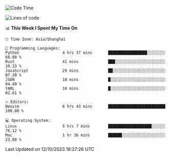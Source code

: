 <!--START_SECTION:waka-->
![Code Time](http://img.shields.io/badge/Code%20Time-1%2C632%20hrs%2057%20mins-blue)

![Lines of code](https://img.shields.io/badge/From%20Hello%20World%20I%27ve%20Written-288.0%20thousand%20lines%20of%20code-blue)

📊 **This Week I Spent My Time On** 

```text
🕑︎ Time Zone: Asia/Shanghai

💬 Programming Languages: 
Python                   4 hrs 37 mins       █████████████████░░░░░░░░   68.80 % 
Rust                     41 mins             ███░░░░░░░░░░░░░░░░░░░░░░   10.33 % 
JavaScript               29 mins             ██░░░░░░░░░░░░░░░░░░░░░░░   07.20 % 
JSON                     18 mins             █░░░░░░░░░░░░░░░░░░░░░░░░   04.49 % 
YAML                     10 mins             █░░░░░░░░░░░░░░░░░░░░░░░░   02.61 % 

🔥 Editors: 
Neovim                   6 hrs 43 mins       █████████████████████████   100.00 % 

💻 Operating System: 
Linux                    5 hrs 7 mins        ███████████████████░░░░░░   76.12 % 
Mac                      1 hr 36 mins        ██████░░░░░░░░░░░░░░░░░░░   23.88 % 
```


 Last Updated on 12/10/2023 18:27:26 UTC
<!--END_SECTION:waka-->
